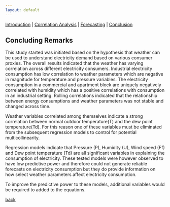 ```yaml
---
layout: default
---
```


[Introduction](./../index.html) | [Correlation Analysis](./../pages/corr_analysis.html) | [Forecasting](./../pages/forecasting.html) | [Conclusion](./../pages/conclusion.html)

## Concluding Remarks
This study started was initiated based on the hypothesis that weather can be used to understand electricity demand based on various consumer proxies. The overall results indicated that the weather has varying correlation across different electricity consumers. Industrial electricity consumption has low correlation to weather parameters which are negative in magnitude for temperature and pressure variables. The electricity consumption in a commercial and apartment block are uniquely negatively correlated with humidity which has a positive correlations with consumption in an industrial setting. Rolling correlations indicated that the relationship between energy consumptions and weather parameters was not stable and changed across time.

Weather variables correlated among themselves indicate a strong correlation between normal outdoor temperature(T) and the dew point temperature(Td). For this reason one of these variables must be eliminated from the subsequent regression models to control for potential multicollinearity.

Regression models indicate that Pressure (P), Humidity (U), Wind speed (Ff) and Dew point temperature (Td) are all significant variables in explaining the consumption of electricity. These tested models were however observed to have low predictive power and therefore could not generate reliable forecasts on electricity consumption but they do provide information on how select weather parameters affect electricity consumption.

To improve the predictive power to these models, additional variables would be required to added to the equations.

[back](./../pages/conclusion.html)
